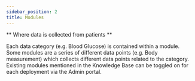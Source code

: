 ```yaml
---
sidebar_position: 2
title: Modules
---
```


** Where data is collected from patients **

Each data category (e.g. Blood Glucose) is contained within a module. Some modules are a series of different data points (e.g. Body measurement) which collects different data points related to the category. Existing modules mentioned in the Knowledge Base can be toggled on for each deployment via the Admin portal.

